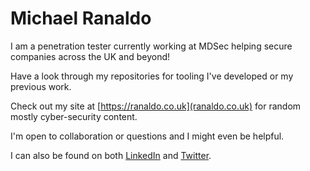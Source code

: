 # Michael Ranaldo

I am a penetration tester currently working at MDSec helping secure companies across the UK and beyond!

Have a look through my repositories for tooling I've developed or my previous work.

Check out my site at [https://ranaldo.co.uk](ranaldo.co.uk) for random mostly cyber-security content.

I'm open to collaboration or questions and I might even be helpful.

I can also be found on both [LinkedIn](https://www.linkedin.com/in/michaelranaldo/) and [Twitter](https://twitter.com/michaeljranaldo).
